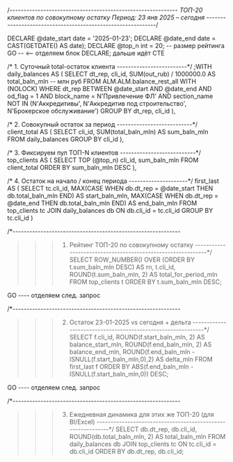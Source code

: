 /*------------------------------------------------------------
  ТОП-20 клиентов по совокупному остатку
  Период: 23 янв 2025 – сегодня
------------------------------------------------------------*/

DECLARE @date_start  date = '2025-01-23';
DECLARE @date_end    date = CAST(GETDATE() AS date);
DECLARE @top_n       int  = 20;          -- размер рейтинга
GO         -- <-- отделяем блок DECLARE; дальше идёт CTE

/* 1. Суточный total-остаток клиента -------------------------*/
;WITH daily_balances AS (
    SELECT
        dt_rep,
        cli_id,
        SUM(out_rub) / 1000000.0  AS total_baln_mln  -- млн руб
    FROM ALM.ALM.balance_rest_all WITH (NOLOCK)
    WHERE dt_rep BETWEEN @date_start AND @date_end
      AND od_flag     = 1
      AND block_name  = N'Привлечение ФЛ'
      AND section_name NOT IN (N'Аккредитивы',
                               N'Аккредитив под строительство',
                               N'Брокерское обслуживание')
    GROUP BY dt_rep, cli_id
),

/* 2. Совокупный остаток за период ---------------------------*/
client_total AS (
    SELECT
        cli_id,
        SUM(total_baln_mln) AS sum_baln_mln
    FROM daily_balances
    GROUP BY cli_id
),

/* 3. Фиксируем пул ТОП-N клиентов ---------------------------*/
top_clients AS (
    SELECT TOP (@top_n)
           cli_id,
           sum_baln_mln
    FROM client_total
    ORDER BY sum_baln_mln DESC
),

/* 4. Остаток на начало / конец периода ---------------------*/
first_last AS (
    SELECT
        tc.cli_id,
        MAX(CASE WHEN db.dt_rep = @date_start THEN db.total_baln_mln END) AS start_baln_mln,
        MAX(CASE WHEN db.dt_rep = @date_end   THEN db.total_baln_mln END) AS end_baln_mln
    FROM top_clients tc
    JOIN daily_balances db ON db.cli_id = tc.cli_id
    GROUP BY tc.cli_id
)

/*------------------------------------------------------------
  >>> 1.  Рейтинг ТОП-20 по совокупному остатку
------------------------------------------------------------*/
SELECT
    ROW_NUMBER() OVER (ORDER BY t.sum_baln_mln DESC) AS rn,
    t.cli_id,
    ROUND(t.sum_baln_mln, 2) AS total_for_period_mln
FROM top_clients t
ORDER BY t.sum_baln_mln DESC;

GO   ---- отделяем след. запрос

/*------------------------------------------------------------
  >>> 2.  Остаток 23-01-2025 vs сегодня + дельта
------------------------------------------------------------*/
SELECT
    f.cli_id,
    ROUND(f.start_baln_mln, 2)                          AS balance_start_mln,
    ROUND(f.end_baln_mln,   2)                          AS balance_end_mln,
    ROUND(f.end_baln_mln - ISNULL(f.start_baln_mln,0),2) AS delta_mln
FROM first_last f
ORDER BY ABS(f.end_baln_mln - ISNULL(f.start_baln_mln,0)) DESC;

GO   ---- отделяем след. запрос

/*------------------------------------------------------------
  >>> 3.  Ежедневная динамика для этих же ТОП-20 (для BI/Excel)
------------------------------------------------------------*/
SELECT
    db.dt_rep,
    db.cli_id,
    ROUND(db.total_baln_mln, 2) AS total_baln_mln
FROM daily_balances db
JOIN top_clients   tc ON tc.cli_id = db.cli_id
ORDER BY db.dt_rep, db.cli_id;
